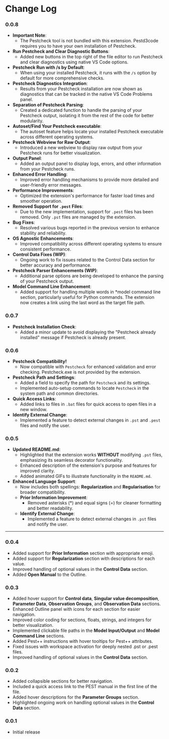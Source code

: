 # Change Log

### 0.0.8
- **Important Note**:
  - The Pestcheck tool is not bundled with this extension. Pestd3code requires you to have your own installation of Pestcheck.
- **Run Pestcheck and Clear Diagnostic Buttons**:
  - Added new buttons in the top right of the file editor to run Pestcheck and clear diagnostics using native VS Code options.
- **Pestcheck Run with /s by Default**:
  - When using your installed Pestcheck, it runs with the `/s` option by default for more comprehensive checks.
- **Pestcheck Diagnostics Integration**:
  - Results from your Pestcheck installation are now shown as diagnostics that can be tracked in the native VS Code Problems panel.
- **Separation of Pestcheck Parsing**:
  - Created a dedicated function to handle the parsing of your Pestcheck output, isolating it from the rest of the code for better modularity.
- **Autoset/Find Your Pestcheck executable**:
  - The autoset feature helps locate your installed Pestcheck executable across different operating systems.
- **Pestcheck Webview for Raw Output**:
  - Introduced a new webview to display raw output from your Pestcheck runs for better visualization.
- **Output Panel**:
  - Added an output panel to display logs, errors, and other information from your Pestcheck runs.
- **Enhanced Error Handling**:
  - Improved error handling mechanisms to provide more detailed and user-friendly error messages.
- **Performance Improvements**:
  - Optimized the extension's performance for faster load times and smoother operation.
- **Removed Support for `.pest` Files**:
  - Due to the new implementation, support for `.pest` files has been removed. Only `.pst` files are managed by the extension.
- **Bug Fixes**:
  - Resolved various bugs reported in the previous version to enhance stability and reliability.
- **OS Agnostic Enhancements**:
  - Improved compatibility across different operating systems to ensure consistent performance.
- **Control Data Fixes (WIP)**:
  - Ongoing work to fix issues related to the Control Data section for better accuracy and performance.
- **Pestcheck Parser Enhancements (WIP)**:
  - Additional parse options are being developed to enhance the parsing of your Pestcheck output.
- **Model Command Line Enhancement**:
  - Added support for handling multiple words in *model command line section, particularly useful for Python commands. The extension now creates a link using the last word as the target file path.

### 0.0.7

- **Pestcheck Installation Check**:
  - Added a minor update to avoid displaying the "Pestcheck already installed" message if Pestcheck is already present.

### 0.0.6

- **Pestcheck Compatibility!**
  - Now compatible with `Pestcheck` for enhanced validation and error checking. Pestcheck.exe is not provided by the extension.
- **Pestcheck Path and Settings**:
  - Added a field to specify the path for `Pestcheck` and its settings.
  - Implemented auto-setup commands to locate `Pestcheck` in the system path and common directories.
- **Quick Access Links**:
  - Added links to files in `.bat` files for quick access to open files in a new window.
- **Identify External Change**:
  - Implemented a feature to detect external changes in `.pst` and  `.pest` files and notify the user.

### 0.0.5

- **Updated README.md**:
  - Highlighted that the extension works **WITHOUT** modifying `.pst` files, emphasizing its seamless decorator functionality.
  - Enhanced description of the extension's purpose and features for improved clarity.
  - Added animated GIFs to illustrate functionality in the `README.md`.
- **Enhanced Language Support**:
  - Now includes both spellings: **Regularization** and **Regularisation** for broader compatibility.
  - **Prior Information Improvement**:
    - Removed asterisks (*) and equal signs (=) for cleaner formatting and better readability.
  - **Identify External Change**:
    - Implemented a feature to detect external changes in `.pst` files and notify the user.
---

### 0.0.4

- Added support for **Prior Information** section with appropriate emoji.
- Added support for **Regularization** section with descriptions for each value.
- Improved handling of optional values in the **Control Data** section.
- Added **Open Manual** to the Outline.

### 0.0.3

- Added hover support for **Control data**, **Singular value decomposition**, **Parameter Data**, **Observation Groups**, and **Observation Data** sections.
- Enhanced Outline panel with icons for each section for easier navigation.
- Improved color coding for sections, floats, strings, and integers for better visualization.
- Implemented clickable file paths in the **Model Input/Output** and **Model Command Line** sections.
- Added Pest++ instructions with hover tooltips for Pest++ attributes.
- Fixed issues with workspace activation for deeply nested .pst or .pest files.
- Improved handling of optional values in the **Control Data** section.

### 0.0.2

- Added collapsible sections for better navigation.
- Included a quick access link to the PEST manual in the first line of the file.
- Added hover descriptions for the **Parameter Groups** section.
- Highlighted ongoing work on handling optional values in the **Control Data** section.

### 0.0.1

- Initial release